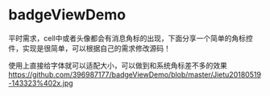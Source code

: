 # badgeViewDemo
平时需求，cell中或者头像都会有消息角标的出现，下面分享一个简单的角标控件，实现是很简单，可以根据自己的需求修改源码！

使用上直接给字体就可以适配大小，可以做到和系统角标差不多的效果
https://github.com/396987177/badgeViewDemo/blob/master/Jietu20180519-143323%402x.jpg
